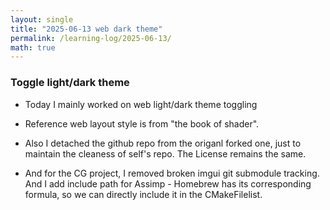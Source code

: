 ```yaml
---
layout: single
title: "2025-06-13 web dark theme"
permalink: /learning-log/2025-06-13/
math: true
---
```


### Toggle light/dark theme

- Today I mainly worked on web light/dark theme toggling

- Reference web layout style is from "the book of shader".

- Also I detached the github repo from the origanl forked one, just to maintain the cleaness of self's repo. The License remains the same.

- And for the CG project, I removed broken imgui git submodule tracking. And I add include path for Assimp - Homebrew has its corresponding formula, so we can directly include it in the CMakeFilelist.